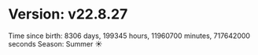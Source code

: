 # Version: v22.8.27
Time since birth: 8306 days, 199345 hours, 11960700 minutes, 717642000 seconds
Season: Summer ☀️
